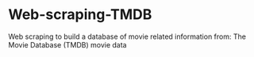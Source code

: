 # Web-scraping-TMDB
Web scraping to build a database of movie related information from: The Movie Database (TMDB) movie data
